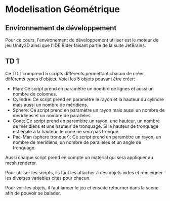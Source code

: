 # Modelisation Géométrique 

## Environnement de développement

Pour ce cours, l'environement de développement utiliser est le moteur de jeu Unity3D ainsi que l'IDE Rider faisant partie de la suite JetBrains.

## TD 1

Ce TD 1 comprend 5 scripts différents permettant chacun de créer différents types d'objets. Voici les 5 objets pouvant être créer:

- Plan: Ce script prend en paramètre un nombre de lignes et aussi un nombre de colonnes.
- Cylindre: Ce script prend en paramètre le rayon et la hauteur du cylindre mais aussi un nombre de méridiens.
- Sphere: Ce script prend en paramètre un rayon mais aussi un nombre de méridiens et un nombre de paralleles
- Cone: Ce script prend en paramètre un rayon, une hauteur, un nombre de méridiens et une hauteur de tronquage. Si la hauteur de tronquage est égale à la hauteur, le cone ne sera pas tronqué.
- Pac-Man (sphere tronquer): Ce script prend en paramètre un rayon, un nombre de meridiens, un nombre de paralleles et un angle de tronquage.

Aussi chaque script prend en compte un material qui sera appliquer au mesh renderer.

Pour utiliser les scripts, ils faut les attacher à des objets vides et renseigner les diverses variables cités pour chacun.

Pour voir les objets, il faut lancer le jeu et ensuite retourner dans la scene afin de pouvoir se balader.
